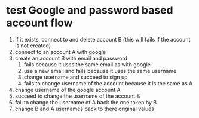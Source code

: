 # test Google and password based account flow
1. if it exists, connect to and delete account B (this will fails if the account is not created)
2. connect to an account A with google
3. create an account B with email and password
   1. fails because it uses the same email as with google
   2. use a new email and fails because it uses the same username
   3. change username and succeed to sign up
   4. fails to change username of the account because it is the same as A 
4. change username of the google account A
5. succeed to change the username of the account B
6. fail to change the username of A back the one taken by B
7. change B and A usernames back to there original values
